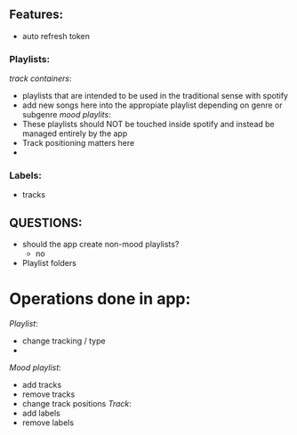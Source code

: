 ## Features:
- auto refresh token

### Playlists:
*track containers*:
  - playlists that are intended to be used in the traditional sense with spotify
  - add new songs here into the appropiate playlist depending on genre or subgenre
*mood playlits*:
  - These playlists should NOT be touched inside spotify and instead be managed entirely by the app
  - Track positioning matters here
- 
### Labels:
- tracks


## QUESTIONS:
- should the app create non-mood playlists?
  - no
- Playlist folders

# Operations done in app:
*Playlist*:
- change tracking / type
- 
*Mood playlist*:
- add tracks
- remove tracks
- change track positions
*Track*:
- add labels
- remove labels



